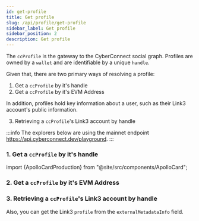 ```yaml
---
id: get-profile
title: Get profile
slug: /api/profile/get-profile
sidebar_label: Get profile
sidebar_position: 2
description: Get profile
---
```


The `ccProfile` is the gateway to the CyberConnect social graph. Profiles are owned by a `wallet` and are identifiable by a unique `handle`.

Given that, there are two primary ways of resolving a profile:
1. Get a `ccProfile` by it's handle
2. Get a `ccProfile` by it's EVM Address

In addition, profiles hold key information about a user, such as their Link3 account's public information.

3. Retrieving a `ccProfile`'s Link3 account by handle


:::info
The explorers below are using the mainnet endpoint https://api.cyberconnect.dev/playground.
:::

### 1. Get a `ccProfile` by it's handle

import {ApolloCardProduction} from "@site/src/components/ApolloCard";

<ApolloCardProduction queryName="getProfileByHandle" />

### 2. Get a `ccProfile` by it's EVM Address

<ApolloCardProduction queryName="getProfileByAddress" />

### 3. Retrieving a `ccProfile`'s Link3 account by handle

Also, you can get the Link3 `profile` from the `externalMetadataInfo` field.

<ApolloCardProduction queryName="getLink3ProfileData" />


<!-- This can be retrieved using the `externalMetadataInfo` field. -->